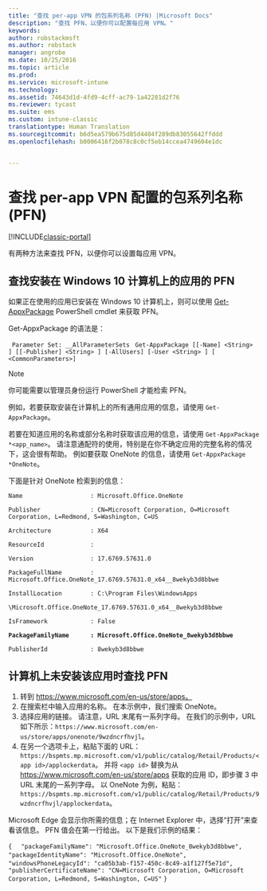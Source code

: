 ```yaml
---
title: "查找 per-app VPN 的包系列名称 (PFN) |Microsoft Docs"
description: "查找 PFN，以便你可以配置每应用 VPN。"
keywords: 
author: robstackmsft
ms.author: robstack
manager: angrobe
ms.date: 10/25/2016
ms.topic: article
ms.prod: 
ms.service: microsoft-intune
ms.technology: 
ms.assetid: 74643d1d-4fd9-4cff-ac79-1a42281d2f76
ms.reviewer: tycast
ms.suite: ems
ms.custom: intune-classic
translationtype: Human Translation
ms.sourcegitcommit: b6d5ea579b675d85d4404f289db83055642ffddd
ms.openlocfilehash: b0006416f2b078c8c0cf5eb14ccea4749604e1dc


---
```


# <a name="find-a-package-family-name-pfn-for-per-app-vpn-configuration"></a>查找 per-app VPN 配置的包系列名称 (PFN)

[!INCLUDE[classic-portal](../includes/classic-portal.md)]

有两种方法来查找 PFN，以便你可以设置每应用 VPN。

## <a name="find-a-pfn-for-an-app-thats-installed-on-a-windows-10-computer"></a>查找安装在 Windows 10 计算机上的应用的 PFN

如果正在使用的应用已安装在 Windows 10 计算机上，则可以使用 [Get-AppxPackage](https://technet.microsoft.com/library/hh856044.aspx) PowerShell cmdlet 来获取 PFN。

Get-AppxPackage 的语法是：

` Parameter Set: __AllParameterSets`
` Get-AppxPackage [[-Name] <String> ] [[-Publisher] <String> ] [-AllUsers] [-User <String> ] [ <CommonParameters>]`

> [!NOTE]
你可能需要以管理员身份运行 PowerShell 才能检索 PFN。

例如，若要获取安装在计算机上的所有通用应用的信息，请使用 `Get-AppxPackage`。

若要在知道应用的名称或部分名称时获取该应用的信息，请使用 `Get-AppxPackage *<app_name>`。 请注意通配符的使用，特别是在你不确定应用的完整名称的情况下，这会很有帮助。 例如要获取 OneNote 的信息，请使用 `Get-AppxPackage *OneNote`。


下面是针对 OneNote 检索到的信息：

`Name                   : Microsoft.Office.OneNote`

`Publisher              : CN=Microsoft Corporation, O=Microsoft Corporation, L=Redmond, S=Washington, C=US`

`Architecture           : X64`

`ResourceId             :`

`Version                : 17.6769.57631.0`

`PackageFullName        : Microsoft.Office.OneNote_17.6769.57631.0_x64__8wekyb3d8bbwe`

`InstallLocation        : C:\Program Files\WindowsApps`

`\Microsoft.Office.OneNote_17.6769.57631.0_x64__8wekyb3d8bbwe`

`IsFramework            : False`

**`PackageFamilyName      : Microsoft.Office.OneNote_8wekyb3d8bbwe`**

`PublisherId            : 8wekyb3d8bbwe`



## <a name="find-a-pfn-if-the-app-is-not-installed-on-a-computer"></a>计算机上未安装该应用时查找 PFN

1.    转到 https://www.microsoft.com/en-us/store/apps。
2.    在搜索栏中输入应用的名称。 在本示例中，我们搜索 OneNote。
3.    选择应用的链接。 请注意，URL 末尾有一系列字母。 在我们的示例中，URL 如下所示：`https://www.microsoft.com/en-us/store/apps/onenote/9wzdncrfhvjl`。
4.    在另一个选项卡上，粘贴下面的 URL：`https://bspmts.mp.microsoft.com/v1/public/catalog/Retail/Products/<app id>/applockerdata`。 并将 `<app id>` 替换为从 https://www.microsoft.com/en-us/store/apps 获取的应用 ID，即步骤 3 中 URL 末尾的一系列字母。 以 OneNote 为例，粘贴：`https://bspmts.mp.microsoft.com/v1/public/catalog/Retail/Products/9wzdncrfhvjl/applockerdata`。

Microsoft Edge 会显示你所需的信息；在 Internet Explorer 中，选择“打开”来查看该信息。 PFN 值会在第一行给出。 以下是我们示例的结果：


`{`
`  "packageFamilyName": "Microsoft.Office.OneNote_8wekyb3d8bbwe",`
`  "packageIdentityName": "Microsoft.Office.OneNote",`
`  "windowsPhoneLegacyId": "ca05b3ab-f157-450c-8c49-a1f127f5e71d",`
`  "publisherCertificateName": "CN=Microsoft Corporation, O=Microsoft Corporation, L=Redmond, S=Washington, C=US"`
`}`



<!--HONumber=Dec16_HO2-->


